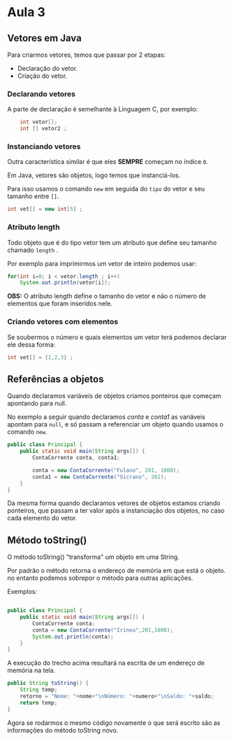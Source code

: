 # Aula 3

## Vetores em Java

Para criarmos vetores, temos que passar por 2 etapas:

+ Declaração do vetor.
+ Criação do vetor.

### Declarando vetores

A parte de declaração é semelhante à Linguagem C, por exemplo:

``` Java
    int vetor[];
    int [] vetor2 ;
```
### Instanciando vetores

Outra característica similar é que eles **SEMPRE** começam no índice `0`.

Em Java, vetores são objetos, logo temos que instanciá-los.

Para isso usamos o comando `new` em seguida do `tipo` do vetor e seu tamanho entre `[]`.

``` Java
int vet[] = new int[5] ;
```

### Atributo length

Todo objeto que é do tipo vetor tem um atributo que define seu tamanho chamado `length` .

Por exemplo para imprimirmos um vetor de inteiro podemos usar:

```Java
for(int i=0; i < vetor.length ; i++)
    System.out.println(vetor[i]);
```

**OBS:** O atributo length define o tamanho do vetor e não o número de elementos que foram inseridos nele.

### Criando vetores com elementos

Se soubermos o número e quais elementos um vetor terá podemos declarar ele dessa forma:

``` Java
int vet[] = {1,2,3} ;
```
## Referências a objetos

Quando declaramos variáveis de objetos criamos ponteiros que começam apontando para null.

No exemplo a seguir quando declaramos *conta* e *conta1* as variáveis apontam para `null`, e só passam a referenciar um objeto quando usamos o comando `new`.


``` Java
public class Principal {
    public static void main(String args[]) {
        ContaCorrente conta, conta1;

        conta = new ContaCorrente("Fulano", 201, 1000);
        conta1 = new ContaCorrente("Sicrano", 202);
    }
}
```
Da mesma forma quando declaramos vetores de objetos estamos criando ponteiros, que passam a ter valor após a instanciação dos objetos, no caso cada elemento do vetor.

## Método toString()

O método toString() "transforma" um objeto em uma String.

Por padrão o método retorna o endereço de memória em que está o objeto. no entanto podemos sobrepor o método para outras aplicações.

Exemplos:

``` Java

public class Principal {
    public static void main(String args[]) {
        ContaCorrente conta;
        conta = new ContaCorrente("Irineu",201,1000);
        System.out.println(conta);
    }
}
```
A execução do trecho acima resultará na escrita de um endereço de memória na tela.

``` Java
public String toString() {
    String temp;
    retorno = "Nome: "+nome+"\nNúmero: "+numero+"\nSaldo: "+saldo;
    return temp;
}
```

Agora se rodarmos o mesmo código novamente o que será escrito são as informações do método toString novo.





